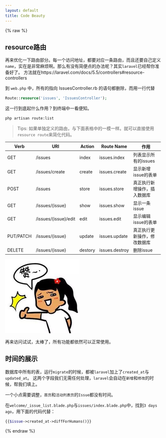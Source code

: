 ```yaml
---
layout: default
title: Code Beauty
---
```


{% raw %}

## resource路由

再来优化一下路由部分。每一个访问地址，都要对应一条路由，而且还要自己定义`name`，实在是非常麻烦啊。那么有没有简便点的办法呢？其实`laravel`已经帮你准备好了。
方法就在https://laravel.com/docs/5.5/controllers#resource-controllers

到 `web.php` 中，所有的指向 IssuesController.rb 的语句都删除，而用一行代替

```php
Route::resource('issues', 'IssuesController');
```

这一行到底起什么作用？到终端中一看便知。

```bash
php artisan route:list
```

> Tips: 如果单独定义的路由，与下面表格中的一模一样。就可以直接使用 `resource route`来简化代码。

| Verb | URI | Action | Route Name | 作用 | 
| --- | --- | --- | --- | --- |
| GET | /issues | index | issues.index | 列表显示所有的issues |
| GET | /issues/create | create  | issues.create | 显示新增issue的表单 |
| POST | /issues | store  | issues.store | 真正执行新增操作，插入数据库 |
| GET | /issues/{issue} | show  | issues.show | 显示一条issue |
| GET | /issues/{issue}/edit | edit  | issues.edit | 显示编辑issue的表单 |
| PUT/PATCH | /issues/{issue} | update  | issues.update | 真正执行更新操作，修改数据库 |
| DELETE | /issues/{issue} | destory  | issues.destroy | 删除issue |


![](media/15099773171196.jpg)

再来访问试试，太棒了，所有功能都依然可以正常使用。

## 时间的展示

数据库中所有的表，运行`migrate`的时候，都被`laravel`加上了`created_at`与`updated_at`。
这两个字段我们无需任何处理，`laravel`会自动在`新增`和`修改`的时候，帮我们填上。

一个小点需要调整，`首页`和`活动列表页`的`Issue`都没有时间。

在`welcome/_issue_list.blade.php`与`issues/index.blade.php`中，找到`3 days ago`，用下面的代码代替：

```php
{{$issue->created_at->diffForHumans()}}
```

{% endraw %}

